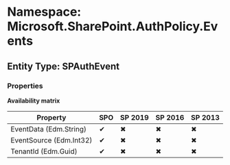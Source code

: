 # Namespace: Microsoft.SharePoint.AuthPolicy.Events
## Entity Type: SPAuthEvent

### Properties

**Availability matrix**

Property | SPO | SP 2019 | SP 2016 | SP 2013
----------|-----|---------|---------|--------
EventData (Edm.String) | ✔ | ✖ | ✖ | ✖
EventSource (Edm.Int32) | ✔ | ✖ | ✖ | ✖
TenantId (Edm.Guid) | ✔ | ✖ | ✖ | ✖

